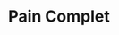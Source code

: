 ---
layout: recette-v2
categories: [recettes]
hidden: true
lang: fr
sitemap: true
title: Pain Complet
type: boulangerie
recettes:
  Machine à Pain:
    utensils:
      - saladier
      - spatule-bois
      - machine-pain
      - pain-lame
      - corne
      - coupe-pate
      - saladier
      - grille
    ingredients: 
      - nom: farine complète
        qte: 525
        unite: gr
        variable: true
      - nom: levure sèche
        qte: 4
        unite: gr
      - nom: eau bouillante
        qte: 240
        unite: gr
      - nom: eau froide
        qte: 175
        unite: gr
      - nom: sel
        qte: 7
        unite: gr
      - nom: miel
        qte: 105
        unite: gr
      - nom: huile neutre
        qte: 17
        unite: gr
    etapes:
      - label: Pré-Fermentation - Saladier A
        details:
          - Dans un saladier, verser 150 grammes de farine
          - Ajouter l'eau bouillante et le miel
          - Mélanger vigoureursement jusqu'à ce que le mélange soit lisse
          - Couvrir avec un film plastique
          - Faire bouillir de l'eau dans un saladier 
          - Placer les deux récipients dans un four éteint pendant 15 minutes
          - Refaire bouillir le saladier d'eau 
          - Le remettre dans le four pour 30 minutes
          - Refaire bouillir le saladier d'eau 
          - Le remettre dans le four pour au moins 6h (max 18h)
      - label: Pré-Fermentation - Saladier B
        details:
          - Dans un saladier, verser 300 grammes de farine complète avec le sel et la levure
          - Dans un autre saladier, mélanger l'eau froide et l'huile
          - Verser le mélange eau-huile sur la farine
          - Mélanger avec une main et pétrir légèrement jusqu'à ce que le mélange soit lisse
          - Former une boule 
          - Huiler le saladier et placer la boule dedans
          - Couvrir et laisser reposer pour au moins 12h (max 18h)
      - label: Pétrissage et Fermentation
        details:
          - Mélanger vigoureusement le Saladier A
          - Ajouter les 75 grammes de farine restantes dans le Saladier A et mélanger
          - Dans le récipient de la machine à pain, verser le Saladier B puis le Saladier A
          - Lancer le programme "pétrissage seulement" (sans cuisson, 1h30 avec levée)
          - Relancer un programme si besoin
      - label: Boulage et Façonnage
        details:
          - Beurrer et fariner un moule 
          - Verser le paton sur le plan de travail préalablement fariné
          - Replier le paton sur lui même en son centre
          - Retourner et placer dans le moule
          - Couvrir avec un linge
          - Laisser reposer deux heures à 25°C
      - label: Cuisson
        emoji: 🔥
        details:
          - Cuire 50 minutes à 190ºC
          - Démouler
          - Laisser ressuer sur une grille pendant 1h30
  Robot:
    utensils:
      - saladier
      - spatule-bois
      - robot
      - pain-lame
      - corne
      - coupe-pate
      - saladier
      - grille
    ingredients: 
      - nom: farine complète
        qte: 425
        unite: gr
        variable: true
      - nom: eau froide
        qte: 320
        unite: gr
      - nom: sucre brun
        qte: 50
        unite: gr
      - nom: sel
        qte: 10
        unite: gr
      - nom: levure sèche
        qte: 7
        unite: gr
      - nom: eau froide
        qte: 55
        unite: gr
      - nom: huile neutre
        qte: 30
        unite: gr
    etapes:
      - label: Pré-Fermentation
        details:
          - Dans un saladier, verser la farine et les 320 grammes d'eau
          - Mélanger vigoureursement jusqu'à ce que le mélange soit lisse
          - Laisser reposer 2h30 à 25°C
      - label: Pétrissage et Fermentation
        details:
          - Transférer le pâton dans le bol du robot
          - Ajouter le sucre, le sel et la levure
          - Mixer jusqu'à ce que le mélange soit lisse (1 minute environ)
          - Ajouter les 55 grammes d'eau et l'huile tout en mixant
          - Continuer à mixer jusqu'à ce que le mélange soit lisse (ce sera très collant)
          - Déverser le pâton dans un grand saladier préalablement huilé
          - Laisser reposer 2h à 25°C
      - label: Boulage et Façonnage
        details:
          - Beurrer et fariner un moule 
          - Verser le paton sur le plan de travail préalablement fariné
          - Replier le paton sur lui même en son centre
          - Retourner et placer dans le moule
          - Couvrir avec un linge
          - Laisser reposer 1h15 à 25°C
          - Grigner légèrement
      - label: Cuisson
        emoji: 🔥
        details:
          - Cuire 45 minutes à 180ºC
          - Démouler
          - Laisser ressuer sur une grille pendant 1h30
---